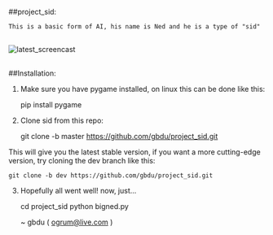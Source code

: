 ##project_sid:

    This is a basic form of AI, his name is Ned and he is a type of "sid"

##
![latest_screencast](/screencasts/latest.gif)
##
[](TODO.md)

##Installation:
    
1) Make sure you have pygame installed, on linux this can be done like this:

    pip install pygame
    
2) Clone sid from this repo:

    git clone -b master https://github.com/gbdu/project_sid.git
        
This will give you the latest stable version, if you want a more cutting-edge
version, try cloning the dev branch like this:
    
    
    git clone -b dev https://github.com/gbdu/project_sid.git
    
3) Hopefully all went well! now, just...

    cd project_sid
    python bigned.py
    
        
    ~ gbdu ( ogrum@live.com )
        
